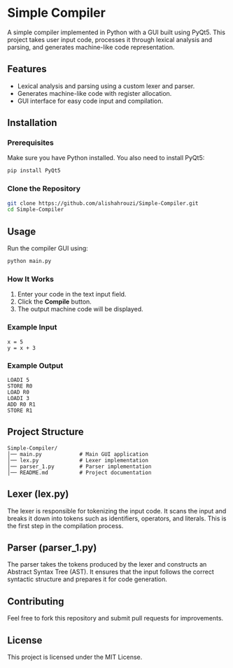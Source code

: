 # Simple Compiler

A simple compiler implemented in Python with a GUI built using PyQt5. This project takes user input code, processes it through lexical analysis and parsing, and generates machine-like code representation.

## Features
- Lexical analysis and parsing using a custom lexer and parser.
- Generates machine-like code with register allocation.
- GUI interface for easy code input and compilation.

## Installation

### Prerequisites
Make sure you have Python installed. You also need to install PyQt5:

```bash
pip install PyQt5
```

### Clone the Repository
```bash
git clone https://github.com/alishahrouzi/Simple-Compiler.git
cd Simple-Compiler
```

## Usage
Run the compiler GUI using:
```bash
python main.py
```

### How It Works
1. Enter your code in the text input field.
2. Click the **Compile** button.
3. The output machine code will be displayed.

### Example Input
```plaintext
x = 5
y = x + 3
```

### Example Output
```plaintext
LOADI 5
STORE R0
LOAD R0
LOADI 3
ADD R0 R1
STORE R1
```

## Project Structure
```
Simple-Compiler/
│── main.py            # Main GUI application
│── lex.py             # Lexer implementation
│── parser_1.py        # Parser implementation
│── README.md          # Project documentation
```

## Lexer (lex.py)
The lexer is responsible for tokenizing the input code. It scans the input and breaks it down into tokens such as identifiers, operators, and literals. This is the first step in the compilation process.

## Parser (parser_1.py)
The parser takes the tokens produced by the lexer and constructs an Abstract Syntax Tree (AST). It ensures that the input follows the correct syntactic structure and prepares it for code generation.

## Contributing
Feel free to fork this repository and submit pull requests for improvements.

## License
This project is licensed under the MIT License.

